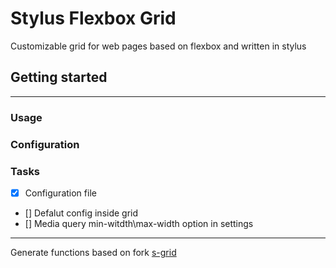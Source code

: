 # Stylus Flexbox Grid

Customizable grid for web pages based on flexbox and written in stylus

## Getting started

---

### Usage

### Configuration

### Tasks

- [x] Configuration file
- [] Defalut config inside grid
- [] Media query min-witdth\max-width option in settings

---

Generate functions based on fork [s-grid](https://github.com/juliancwirko/s-grid)
